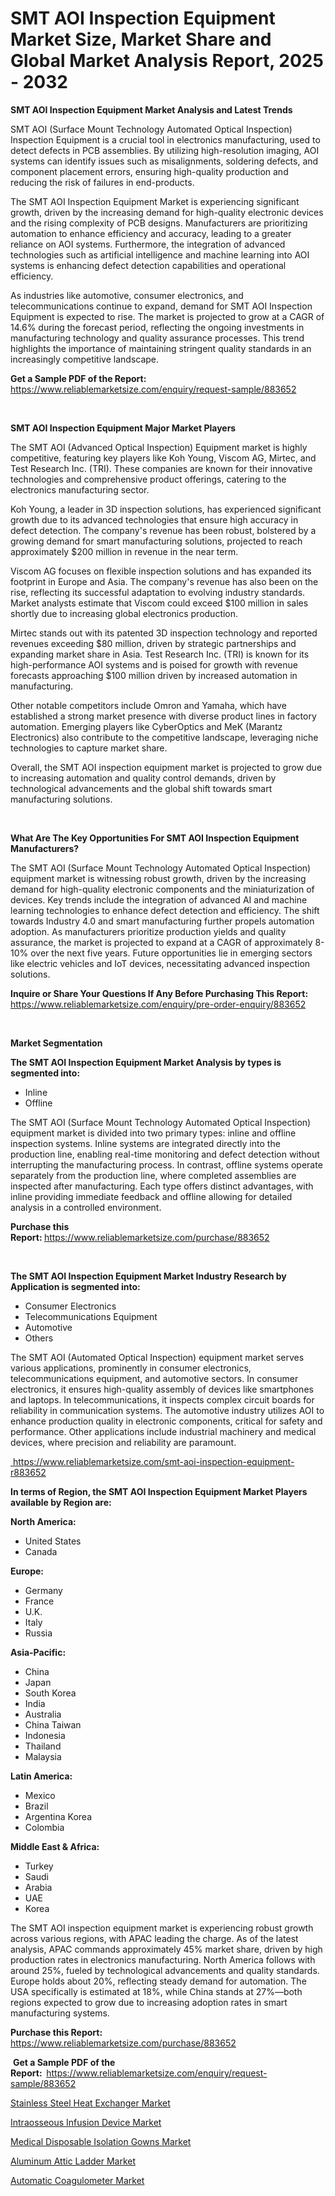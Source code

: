 <p><h1>SMT AOI Inspection Equipment Market Size, Market Share and Global Market Analysis Report, 2025 - 2032</h1></p><p><strong>SMT AOI Inspection Equipment Market Analysis and Latest Trends</strong></p>
<p><p>SMT AOI (Surface Mount Technology Automated Optical Inspection) Inspection Equipment is a crucial tool in electronics manufacturing, used to detect defects in PCB assemblies. By utilizing high-resolution imaging, AOI systems can identify issues such as misalignments, soldering defects, and component placement errors, ensuring high-quality production and reducing the risk of failures in end-products.</p><p>The SMT AOI Inspection Equipment Market is experiencing significant growth, driven by the increasing demand for high-quality electronic devices and the rising complexity of PCB designs. Manufacturers are prioritizing automation to enhance efficiency and accuracy, leading to a greater reliance on AOI systems. Furthermore, the integration of advanced technologies such as artificial intelligence and machine learning into AOI systems is enhancing defect detection capabilities and operational efficiency.</p><p>As industries like automotive, consumer electronics, and telecommunications continue to expand, demand for SMT AOI Inspection Equipment is expected to rise. The market is projected to grow at a CAGR of 14.6% during the forecast period, reflecting the ongoing investments in manufacturing technology and quality assurance processes. This trend highlights the importance of maintaining stringent quality standards in an increasingly competitive landscape.</p></p>
<p><strong>Get a Sample PDF of the Report:&nbsp;</strong> <a href="https://www.reliablemarketsize.com/enquiry/request-sample/883652?utm_campaign=1943&utm_medium=2&utm_source=Github&utm_content=ia&utm_term=11042025&utm_id=smt-aoi-inspection-equipment">https://www.reliablemarketsize.com/enquiry/request-sample/883652</a></p>
<p>&nbsp;</p>
<p><strong>SMT AOI Inspection Equipment Major Market Players</strong></p>
<p><p>The SMT AOI (Advanced Optical Inspection) Equipment market is highly competitive, featuring key players like Koh Young, Viscom AG, Mirtec, and Test Research Inc. (TRI). These companies are known for their innovative technologies and comprehensive product offerings, catering to the electronics manufacturing sector.</p><p>Koh Young, a leader in 3D inspection solutions, has experienced significant growth due to its advanced technologies that ensure high accuracy in defect detection. The company's revenue has been robust, bolstered by a growing demand for smart manufacturing solutions, projected to reach approximately $200 million in revenue in the near term.</p><p>Viscom AG focuses on flexible inspection solutions and has expanded its footprint in Europe and Asia. The company's revenue has also been on the rise, reflecting its successful adaptation to evolving industry standards. Market analysts estimate that Viscom could exceed $100 million in sales shortly due to increasing global electronics production.</p><p>Mirtec stands out with its patented 3D inspection technology and reported revenues exceeding $80 million, driven by strategic partnerships and expanding market share in Asia. Test Research Inc. (TRI) is known for its high-performance AOI systems and is poised for growth with revenue forecasts approaching $100 million driven by increased automation in manufacturing.</p><p>Other notable competitors include Omron and Yamaha, which have established a strong market presence with diverse product lines in factory automation. Emerging players like CyberOptics and MeK (Marantz Electronics) also contribute to the competitive landscape, leveraging niche technologies to capture market share.</p><p>Overall, the SMT AOI inspection equipment market is projected to grow due to increasing automation and quality control demands, driven by technological advancements and the global shift towards smart manufacturing solutions.</p></p>
<p>&nbsp;</p>
<p><strong>What Are The Key Opportunities For SMT AOI Inspection Equipment Manufacturers?</strong></p>
<p><p>The SMT AOI (Surface Mount Technology Automated Optical Inspection) equipment market is witnessing robust growth, driven by the increasing demand for high-quality electronic components and the miniaturization of devices. Key trends include the integration of advanced AI and machine learning technologies to enhance defect detection and efficiency. The shift towards Industry 4.0 and smart manufacturing further propels automation adoption. As manufacturers prioritize production yields and quality assurance, the market is projected to expand at a CAGR of approximately 8-10% over the next five years. Future opportunities lie in emerging sectors like electric vehicles and IoT devices, necessitating advanced inspection solutions.</p></p>
<p><strong>Inquire or Share Your Questions If Any Before Purchasing This Report:</strong> <a href="https://www.reliablemarketsize.com/enquiry/pre-order-enquiry/883652?utm_campaign=1943&utm_medium=2&utm_source=Github&utm_content=ia&utm_term=11042025&utm_id=smt-aoi-inspection-equipment">https://www.reliablemarketsize.com/enquiry/pre-order-enquiry/883652</a></p>
<p>&nbsp;</p>
<p><strong>Market Segmentation</strong></p>
<p><strong>The SMT AOI Inspection Equipment Market Analysis by types is segmented into:</strong></p>
<p><ul><li>Inline</li><li>Offline</li></ul></p>
<p><p>The SMT AOI (Surface Mount Technology Automated Optical Inspection) equipment market is divided into two primary types: inline and offline inspection systems. Inline systems are integrated directly into the production line, enabling real-time monitoring and defect detection without interrupting the manufacturing process. In contrast, offline systems operate separately from the production line, where completed assemblies are inspected after manufacturing. Each type offers distinct advantages, with inline providing immediate feedback and offline allowing for detailed analysis in a controlled environment.</p></p>
<p><strong>Purchase this Report:&nbsp;</strong><a href="https://www.reliablemarketsize.com/purchase/883652?utm_campaign=1943&utm_medium=2&utm_source=Github&utm_content=ia&utm_term=11042025&utm_id=smt-aoi-inspection-equipment">https://www.reliablemarketsize.com/purchase/883652</a></p>
<p>&nbsp;</p>
<p><strong>The SMT AOI Inspection Equipment Market Industry Research by Application is segmented into:</strong></p>
<p><ul><li>Consumer Electronics</li><li>Telecommunications Equipment</li><li>Automotive</li><li>Others</li></ul></p>
<p><p>The SMT AOI (Automated Optical Inspection) equipment market serves various applications, prominently in consumer electronics, telecommunications equipment, and automotive sectors. In consumer electronics, it ensures high-quality assembly of devices like smartphones and laptops. In telecommunications, it inspects complex circuit boards for reliability in communication systems. The automotive industry utilizes AOI to enhance production quality in electronic components, critical for safety and performance. Other applications include industrial machinery and medical devices, where precision and reliability are paramount.</p></p>
<p><a href="https://www.reliablemarketsize.com/smt-aoi-inspection-equipment-r883652?utm_campaign=1943&utm_medium=2&utm_source=Github&utm_content=ia&utm_term=11042025&utm_id=smt-aoi-inspection-equipment">&nbsp;https://www.reliablemarketsize.com/smt-aoi-inspection-equipment-r883652</a></p>
<p><strong>In terms of Region, the SMT AOI Inspection Equipment Market Players available by Region are:</strong></p>
<p>
    <p> <strong> North America: </strong>
        <ul>
            <li>United States</li>
            <li>Canada</li>
        </ul>
        </p> 
    <p> <strong> Europe: </strong>
        <ul>
            <li>Germany</li>
            <li>France</li>
            <li>U.K.</li>
            <li>Italy</li>
            <li>Russia</li>
        </ul>
        </p> 
    <p> <strong> Asia-Pacific: </strong>
        <ul>
            <li>China</li>
            <li>Japan</li>
            <li>South Korea</li>
            <li>India</li>
            <li>Australia</li>
            <li>China Taiwan</li>
            <li>Indonesia</li>
            <li>Thailand</li>
            <li>Malaysia</li>
        </ul>
        </p> 
    <p> <strong> Latin America: </strong>
        <ul>
            <li>Mexico</li>
            <li>Brazil</li>
            <li>Argentina Korea</li>
            <li>Colombia</li>
        </ul>
        </p> 
    <p> <strong> Middle East & Africa: </strong>
        <ul>
            <li>Turkey</li>
            <li>Saudi</li>
            <li>Arabia</li>
            <li>UAE</li>
            <li>Korea</li>
        </ul>
    </p>
    </p>
<p><p>The SMT AOI inspection equipment market is experiencing robust growth across various regions, with APAC leading the charge. As of the latest analysis, APAC commands approximately 45% market share, driven by high production rates in electronics manufacturing. North America follows with around 25%, fueled by technological advancements and quality standards. Europe holds about 20%, reflecting steady demand for automation. The USA specifically is estimated at 18%, while China stands at 27%—both regions expected to grow due to increasing adoption rates in smart manufacturing systems.</p></p>
<p><strong>Purchase this Report: </strong><a href="https://www.reliablemarketsize.com/purchase/883652?utm_campaign=1943&utm_medium=2&utm_source=Github&utm_content=ia&utm_term=11042025&utm_id=smt-aoi-inspection-equipment">https://www.reliablemarketsize.com/purchase/883652</a></p>
<p>&nbsp;<strong>Get a Sample PDF of the Report:&nbsp;&nbsp;</strong><a href="https://www.reliablemarketsize.com/enquiry/request-sample/883652?utm_campaign=1943&utm_medium=2&utm_source=Github&utm_content=ia&utm_term=11042025&utm_id=smt-aoi-inspection-equipment">https://www.reliablemarketsize.com/enquiry/request-sample/883652</a></p>
<p><strong></strong></p>
<p><p><a href="https://github.com/comasnickie/Market-Research-Report-List-1/blob/main/stainless-steel-heat-exchanger-market.md?utm_campaign=1943&utm_medium=2&utm_source=Github&utm_content=ia&utm_term=11042025&utm_id=smt-aoi-inspection-equipment">Stainless Steel Heat Exchanger Market</a></p><p><a href="https://www.linkedin.com/pulse/revolutionizing-success-in-depth-review-theglobal-intraosseous-euqac?utm_campaign=1943&utm_medium=2&utm_source=Github&utm_content=ia&utm_term=11042025&utm_id=smt-aoi-inspection-equipment">Intraosseous Infusion Device Market</a></p><p><a href="https://www.linkedin.com/pulse/medical-disposable-isolation-gowns-market-size-expected-qzvwc?utm_campaign=1943&utm_medium=2&utm_source=Github&utm_content=ia&utm_term=11042025&utm_id=smt-aoi-inspection-equipment">Medical Disposable Isolation Gowns Market</a></p><p><a href="https://github.com/mcfred89/Market-Research-Report-List-1/blob/main/aluminum-attic-ladder-market.md?utm_campaign=1943&utm_medium=2&utm_source=Github&utm_content=ia&utm_term=11042025&utm_id=smt-aoi-inspection-equipment">Aluminum Attic Ladder Market</a></p><p><a href="https://www.linkedin.com/pulse/automatic-coagulometer-market-size-expanding-cagr-12-period-wp3jc?utm_campaign=1943&utm_medium=2&utm_source=Github&utm_content=ia&utm_term=11042025&utm_id=smt-aoi-inspection-equipment">Automatic Coagulometer Market</a></p></p>